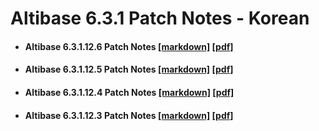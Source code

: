 # Altibase 6.3.1 Patch Notes - Korean

- #### Altibase 6.3.1.12.6 Patch Notes [[markdown]](https://github.com/ALTIBASE/Documents/blob/master/PatchNotes/Altibase_6.3.1/kor/Altibase_6_3_1_12_6_Patch_Notes.md) [[pdf]](https://github.com/ALTIBASE/Documents/blob/master/PatchNotes/Altibase_6.3.1/kor/PDF/Altibase_6_3_1_12_6_Patch_Notes.pdf)

- #### Altibase 6.3.1.12.5 Patch Notes [[markdown]](https://github.com/ALTIBASE/Documents/blob/master/PatchNotes/Altibase_6.3.1/kor/Altibase_6_3_1_12_5_Patch_Notes.md) [[pdf]](https://github.com/ALTIBASE/Documents/blob/master/PatchNotes/Altibase_6.3.1/kor/PDF/Altibase_6_3_1_12_5_Patch_Notes.pdf)

- #### Altibase 6.3.1.12.4 Patch Notes [[markdown]](https://github.com/ALTIBASE/Documents/blob/master/PatchNotes/Altibase_6.3.1/kor/Altibase_6_3_1_12_4_Patch_Notes.md) [[pdf]](https://github.com/ALTIBASE/Documents/blob/master/PatchNotes/Altibase_6.3.1/kor/PDF/Altibase_6_3_1_12_4_Patch_Notes.pdf)

- #### Altibase 6.3.1.12.3 Patch Notes [[markdown]](https://github.com/ALTIBASE/Documents/blob/master/PatchNotes/Altibase_6.3.1/kor/Altibase_6_3_1_12_3_Patch_Notes.md) [[pdf]](https://github.com/ALTIBASE/Documents/blob/master/PatchNotes/Altibase_6.3.1/kor/PDF/Altibase_6_3_1_12_3_Patch_Notes.pdf)


